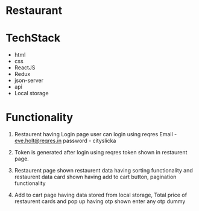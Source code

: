 # Restaurant

# TechStack

- html
- css
- ReactJS
- Redux
- json-server
- api
- Local storage

# Functionality

1. Restaurent having Login page user can login using reqres
   Email - eve.holt@reqres.in
   password - cityslicka

2. Token is generated after login using reqres token shown in restaurent page.   

3. Restaurent page shown restaurent data having sorting functionality 
   and restaurent data card shown having add to cart button, pagination functionality   

4. Add to cart page having data stored from local storage, Total price of restaurent cards
   and pop up having otp shown enter any otp dummy
